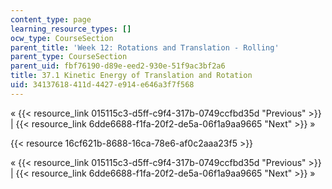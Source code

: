 ```yaml
---
content_type: page
learning_resource_types: []
ocw_type: CourseSection
parent_title: 'Week 12: Rotations and Translation - Rolling'
parent_type: CourseSection
parent_uid: fbf76190-d89e-eed2-930e-51f9ac3bf2a6
title: 37.1 Kinetic Energy of Translation and Rotation
uid: 34137618-411d-4427-e914-e646a3f7f568
---
```


« {{< resource_link 015115c3-d5ff-c9f4-317b-0749ccfbd35d "Previous" >}} | {{< resource_link 6dde6688-f1fa-20f2-de5a-06f1a9aa9665 "Next" >}} »

{{< resource 16cf621b-8688-16ca-78e6-af0c2aaa23f5 >}}

« {{< resource_link 015115c3-d5ff-c9f4-317b-0749ccfbd35d "Previous" >}} | {{< resource_link 6dde6688-f1fa-20f2-de5a-06f1a9aa9665 "Next" >}} »